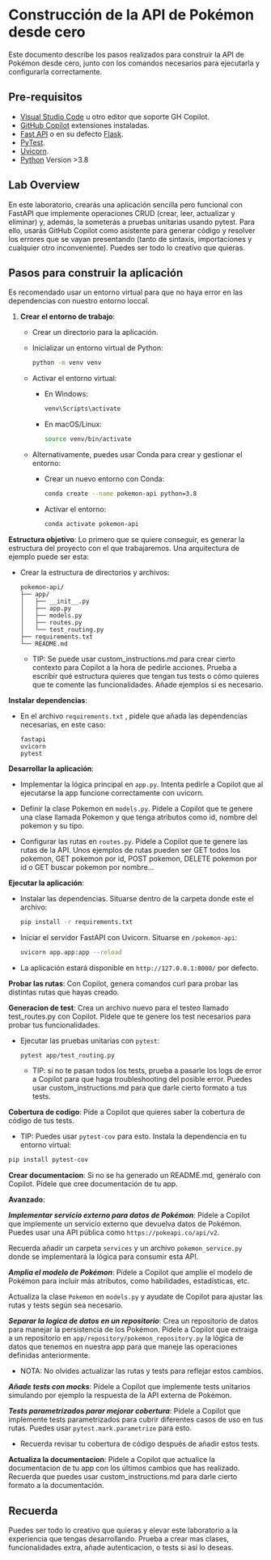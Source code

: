# Construcción de la API de Pokémon desde cero

Este documento describe los pasos realizados para construir la API de Pokémon desde cero, junto con los comandos necesarios para ejecutarla y configurarla correctamente.

## Pre-requisitos

- [Visual Studio Code](https://code.visualstudio.com/) u otro editor que soporte GH Copilot.
- [GitHub Copilot](https://copilot.github.com/) extensiones instaladas.
- [Fast API](https://pypi.org/project/fastapi/) o en su defecto [Flask](https://pypi.org/project/Flask/).
- [PyTest](https://pypi.org/project/pytest/).
- [Uvicorn](https://pypi.org/project/uvicorn/).
- [Python](https://www.python.org/downloads/) Version >3.8

## Lab Overview
En este laboratorio, crearás una aplicación sencilla pero funcional con FastAPI que implemente operaciones CRUD (crear, leer, actualizar y eliminar) y, además, la someterás a pruebas unitarias usando pytest. Para ello, usarás GitHub Copilot como asistente para generar código y resolver los errores que se vayan presentando (tanto de sintaxis, importaciones y cualquier otro inconveniente). Puedes ser todo lo creativo que quieras.

## Pasos para construir la aplicación
Es recomendado usar un entorno virtual para que no haya error en las dependencias con nuestro entorno loccal.

1. **Crear el entorno de trabajo**:
   - Crear un directorio para la aplicación.
   - Inicializar un entorno virtual de Python:
     ```bash
     python -m venv venv
     ```
   - Activar el entorno virtual:
     - En Windows:
       ```bash
       venv\Scripts\activate
       ```
     - En macOS/Linux:
       ```bash
       source venv/bin/activate
       ```

   - Alternativamente, puedes usar Conda para crear y gestionar el entorno:
     - Crear un nuevo entorno con Conda:
       ```bash
       conda create --name pokemon-api python=3.8
       ```
     - Activar el entorno:
       ```bash
       conda activate pokemon-api
       ```
**Estructura objetivo**:
Lo primero que se quiere conseguir, es generar la estructura del proyecto con el que trabajaremos. Una arquitectura de ejemplo puede ser esta:
   - Crear la estructura de directorios y archivos:
     ```
     pokemon-api/
     ├── app/
     │   ├── __init__.py
     │   ├── app.py
     │   ├── models.py
     │   ├── routes.py
     │   └── test_routing.py
     ├── requirements.txt
     └── README.md
     ```
     -  TIP: Se puede usar custom_instructions.md para crear cierto contexto para Copilot a la hora de pedirle acciones. Prueba a escribir qué estructura quieres que tengan tus tests o cómo quieres que te comente las funcionalidades. Añade ejemplos si es necesario.

**Instalar dependencias**:
   - En el archivo `requirements.txt` , pidele que añada las dependencias necesarias, en este caso:
     ```
     fastapi
     uvicorn
     pytest
     ```



**Desarrollar la aplicación**:
   - Implementar la lógica principal en `app.py`. Intenta pedirle a Copilot que al ejecutarse la app funcione correctamente con uvicorn.
   
   - Definir la clase Pokemon en `models.py`. Pídele a Copilot que te genere una clase llamada Pokemon y que tenga atributos como id, nombre del pokemon y su tipo.

   - Configurar las rutas en `routes.py`. Pídele a Copilot que te genere las rutas de la API. Unos ejemplos de rutas pueden ser GET todos los pokemon, GET pokemon por id, POST pokemon, DELETE pokemon por id o GET buscar pokemon por nombre...


**Ejecutar la aplicación**:
   - Instalar las dependencias. Situarse dentro de la carpeta donde este el archivo:
     ```bash
     pip install -r requirements.txt
     ```
   - Iniciar el servidor FastAPI con Uvicorn. Situarse en `/pokemon-api`:
     ```bash
     uvicorn app.app:app --reload
     ```
   - La aplicación estará disponible en `http://127.0.0.1:8000/` por defecto.

**Probar las rutas**:
Con Copilot, genera comandos curl para probar las distintas rutas que hayas creado.

**Generacion de test**:
Crea un archivo nuevo para el testeo llamado test_routes.py con Copilot. Pídele que te genere los test necesarios para probar tus funcionalidades.

   - Ejecutar las pruebas unitarias con `pytest`:
     ```bash
     pytest app/test_routing.py
     ```

        - TIP: si no te pasan todos los tests, prueba a pasarle los logs de error a Copilot para que haga troubleshooting del posible error. Puedes usar custom_instructions.md para que darle cierto formato a tus tests.

**Cobertura de codigo**:
Píde a Copilot que quieres saber la cobertura de código de tus tests. 

- TIP: Puedes usar `pytest-cov` para esto. Instala la dependencia en tu entorno virtual:
```bash
pip install pytest-cov
```

**Crear documentacion**:
Si no se ha generado un README.md, genéralo con Copilot. Pídele que cree documentación de tu app.

**Avanzado**:

***Implementar servicio externo para datos de Pokémon***:
  Pídele a Copilot que implemente un servicio externo que devuelva datos de Pokémon. Puedes usar una API pública como `https://pokeapi.co/api/v2`.
  
  Recuerda añadir un carpeta `services` y un archivo `pokemon_service.py` donde se implementará la lógica para consumir esta API.

***Amplia el modelo de Pokémon***:
  Pídele a Copilot que amplíe el modelo de Pokémon para incluir más atributos, como habilidades, estadísticas, etc. 
  
  Actualiza la clase `Pokemon` en `models.py` y ayudate de Copilot para ajustar las rutas y tests según sea necesario.

***Separar la logica de datos en un repositorio***:
  Crea un repositorio de datos para manejar la persistencia de los Pokémon. Pídele a Copilot que extraiga a un repositorio en `app/repository/pokemon_repository.py` la lógica de datos que tenemos en nuestra app para que maneje las operaciones definidas anteriormente.
- NOTA: No olvides actualizar las rutas y tests para reflejar estos cambios.

***Añade tests con mocks***:
  Pídele a Copilot que implemente tests unitarios simulando por ejemplo la respuesta de la API externa de Pokémon. 

***Tests parametrizados parar mejorar cobertura***:
  Pídele a Copilot que implemente tests parametrizados para cubrir diferentes casos de uso en tus rutas. Puedes usar `pytest.mark.parametrize` para esto.
  
  - Recuerda revisar tu cobertura de código después de añadir estos tests.

**Actualiza la documentacion**:
Pídele a Copilot que actualice la documentacion de tu app con los últimos cambios que has realizado. Recuerda que puedes usar custom_instructions.md para darle cierto formato a la documentación.

## Recuerda
Puedes ser todo lo creativo que quieras y elevar este laboratorio a la experiencia que tengas desarrollando. Prueba a crear mas clases, funcionalidades extra, añade autenticacion, o tests si así lo deseas.
